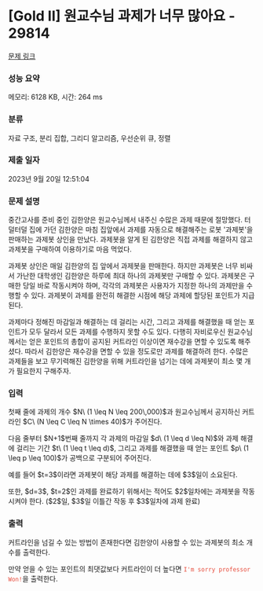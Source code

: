 # [Gold II] 원교수님 과제가 너무 많아요 - 29814 

[문제 링크](https://www.acmicpc.net/problem/29814) 

### 성능 요약

메모리: 6128 KB, 시간: 264 ms

### 분류

자료 구조, 분리 집합, 그리디 알고리즘, 우선순위 큐, 정렬

### 제출 일자

2023년 9월 20일 12:51:04

### 문제 설명

<p>중간고사를 준비 중인 김한양은 원교수님께서 내주신 수많은 과제 때문에 절망했다. 터덜터덜 집에 가던 김한양은 마침 집앞에서 과제를 자동으로 해결해주는 로봇 '과제봇'을 판매하는 과제봇 상인을 만났다. 과제봇을 알게 된 김한양은 직접 과제를 해결하지 않고 과제봇을 구매하여 이용하기로 마음 먹었다.</p>

<p>과제봇 상인은 매일 김한양의 집 앞에서 과제봇을 판매한다. 하지만 과제봇은 너무 비싸서 가난한 대학생인 김한양은 하루에 최대 하나의 과제봇만 구매할 수 있다. 과제봇은 구매한 당일 바로 작동시켜야 하며, 각각의 과제봇은 사용자가 지정한 하나의 과제만을 수행할 수 있다. 과제봇이 과제를 완전히 해결한 시점에 해당 과제에 할당된 포인트가 지급된다.</p>

<p>과제마다 정해진 마감일과 해결하는 데 걸리는 시간, 그리고 과제를 해결했을 때 얻는 포인트가 모두 달라서 모든 과제를 수행하지 못할 수도 있다. 다행히 자비로우신 원교수님께서는 얻은 포인트의 총합이 공지된 커트라인 이상이면 재수강을 면할 수 있도록 해주셨다. 따라서 김한양은 재수강을 면할 수 있을 정도로만 과제를 해결하려 한다. 수많은 과제들을 보고 무기력해진 김한양을 위해 커트라인을 넘기는 데에 과제봇이 최소 몇 개가 필요한지 구해주자.</p>

### 입력 

 <p>첫째 줄에 과제의 개수 $N\ (1 \leq N \leq 200\,000)$과 원교수님께서 공지하신 커트라인 $C\ (N \leq C \leq N \times 40)$가 주어진다.</p>

<p>다음 줄부터 $N+1$번째 줄까지 각 과제의 마감일 $d\ (1 \leq d \leq N)$와 과제 해결에 걸리는 기간 $t\ (1 \leq t \leq d)$, 그리고 과제를 해결했을 때 얻는 포인트 $p\ (1 \leq p \leq 100)$가 공백으로 구분되어 주어진다.</p>

<p>예를 들어 $t=3$이라면 과제봇이 해당 과제를 해결하는 데에 $3$일이 소요된다.</p>

<p>또한, $d=3$, $t=2$인 과제를 완료하기 위해서는 적어도 $2$일차에는 과제봇을 작동시켜야 한다. ($2$일, $3$일 이틀간 작동 후 $3$일차에 과제 완료)</p>

### 출력 

 <p>커트라인을 넘길 수 있는 방법이 존재한다면 김한양이 사용할 수 있는 과제봇의 최소 개수를 출력한다.</p>

<p>만약 얻을 수 있는 포인트의 최댓값보다 커트라인이 더 높다면 <span style="color:#e74c3c;"><code>I'm sorry professor Won!</code></span>을 출력한다.</p>

